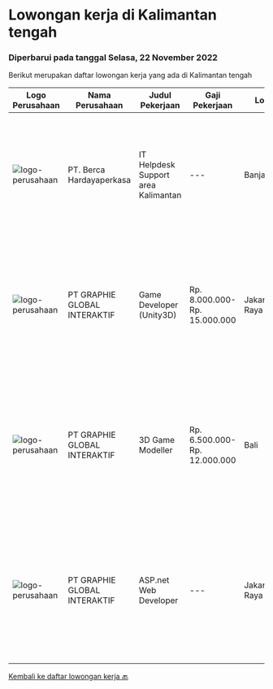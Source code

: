 
  # Lowongan kerja di Kalimantan tengah

  ### Diperbarui pada tanggal Selasa, 22 November 2022

  Berikut merupakan daftar lowongan kerja yang ada di Kalimantan tengah

  |Logo Perusahaan | Nama Perusahaan | Judul Pekerjaan | Gaji Pekerjaan | Lokasi | Deskripsi | Tanggal diunggah | Pranala |
  | -------------- | --------------- | --------------- | --------- | --------- | -------------- | ------- | ----------- |
  |![logo-perusahaan](https://image-service-cdn.seek.com.au/6a76252207cfed561e664c874d4631f4aefd8409/ee4dce1061f3f616224767ad58cb2fc751b8d2dc)|PT. Berca Hardayaperkasa|IT Helpdesk Support area Kalimantan|---|Banjarmasin|Tugas &amp; Tanggung Jawab: Melakukan support helpdesk kepada seluruh karyawan (join domain, data migration, etc.) Melakukan analisa...|Rabu, 16 November 2022|https://www.jobstreet.co.id/id/job/it-helpdesk-support-area-kalimantan-4108972?token=0~84955f34-37c0-4aaa-9c2d-3a02b9176dd0&sectionRank=1&jobId=jobstreet-id-job-4108972|
|![logo-perusahaan](https://image-service-cdn.seek.com.au/f9a751ea24d68e4658d0eb7882e2db58a9b95cb0/ee4dce1061f3f616224767ad58cb2fc751b8d2dc)|PT GRAPHIE GLOBAL INTERAKTIF|Game Developer (Unity3D)|Rp. 8.000.000-Rp. 15.000.000|Jakarta Raya|Deskripsi Pekerjaan : Usia maksimal 40 tahun Pendidikan terakhir minimal D3 Menyenangi dunia aplikasi komputer dan pembuatan game Mempunyai kemampuan...|Kamis, 17 November 2022|https://www.jobstreet.co.id/id/job/game-developer-unity3d-4097437?token=0~84955f34-37c0-4aaa-9c2d-3a02b9176dd0&sectionRank=2&jobId=jobstreet-id-job-4097437|
|![logo-perusahaan](https://image-service-cdn.seek.com.au/f9a751ea24d68e4658d0eb7882e2db58a9b95cb0/ee4dce1061f3f616224767ad58cb2fc751b8d2dc)|PT GRAPHIE GLOBAL INTERAKTIF|3D Game Modeller|Rp. 6.500.000-Rp. 12.000.000|Bali|Job Responsibilities: Creating 3D Model character for game Smoothing a 3D file Editing 3D File UV Unwrap texturing Humanoid Rigging Required Software...|Rabu, 16 November 2022|https://www.jobstreet.co.id/id/job/3d-game-modeller-4095478?token=0~84955f34-37c0-4aaa-9c2d-3a02b9176dd0&sectionRank=3&jobId=jobstreet-id-job-4095478|
|![logo-perusahaan](https://image-service-cdn.seek.com.au/f9a751ea24d68e4658d0eb7882e2db58a9b95cb0/ee4dce1061f3f616224767ad58cb2fc751b8d2dc)|PT GRAPHIE GLOBAL INTERAKTIF|ASP.net Web Developer|---|Jakarta Raya|Kualifikasi : Diutamakan yang sudah berpengalaman web programming minimal setahun Menyukai pekerjaan coding (pasion in coding) Bersemangat belajar...|Sabtu, 12 November 2022|https://www.jobstreet.co.id/id/job/asp.net-web-developer-4084510?token=0~84955f34-37c0-4aaa-9c2d-3a02b9176dd0&sectionRank=4&jobId=jobstreet-id-job-4084510|


  [Kembali ke daftar lowongan kerja 🔙](../README.md#daftar-lowongan-kerja)
  